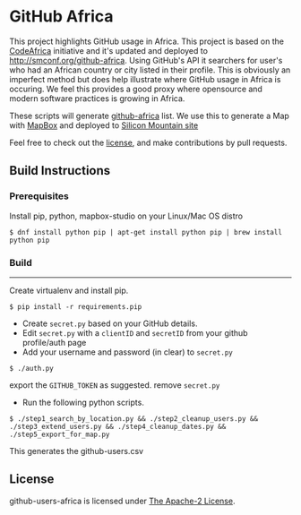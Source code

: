GitHub Africa
=============

This project highlights GitHub usage in Africa. This project is based on the [CodeAfrica](http://codeafrica.org) initiative and it's updated and deployed to http://smconf.org/github-africa. Using GitHub's API it searchers for user's who had an African country or city listed in their profile.  This is obviously an imperfect method but does help illustrate where GitHub usage in Africa is occuring.  We feel this provides a good proxy where opensource and modern software practices is growing in Africa. 

These scripts will generate [github-africa](https://github.com/silicon-mountain/github-users-africa/blob/master/github-users.csv) list. We use this to generate a Map with [MapBox](http://mapbox.com) and deployed to [Silicon Mountain site](http://smconf.org/github-africa)

Feel free to check out the [license](LICENSE), and make contributions by pull requests.


## Build Instructions

### Prerequisites

Install pip, python, mapbox-studio on your Linux/Mac OS distro

```
$ dnf install python pip | apt-get install python pip | brew install python pip

```
### Build

-----
Create virtualenv and install pip.

```
$ pip install -r requirements.pip

````

* Create  `secret.py` based on your GitHub details.
* Edit `secret.py` with a `clientID` and `secretID` from your github profile/auth page
* Add your username and password (in clear) to `secret.py`

```
$ ./auth.py

```
export the `GITHUB_TOKEN` as suggested.
remove `secret.py`


* Run the following python scripts.

```
$ ./step1_search_by_location.py && ./step2_cleanup_users.py && ./step3_extend_users.py && ./step4_cleanup_dates.py && ./step5_export_for_map.py

```

This generates the github-users.csv


## License

github-users-africa is licensed under [The Apache-2 License](LICENSE).


